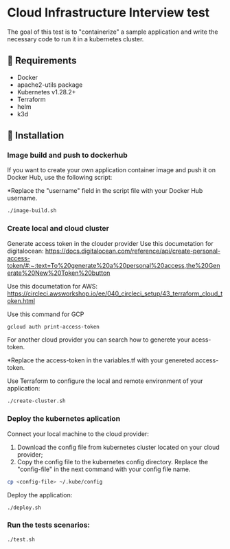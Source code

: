 # Cloud Infrastructure Interview test

The goal of this test is to "containerize" a sample application and write the necessary code to run it in a kubernetes cluster.

## 🛑 Requirements

- Docker
- apache2-utils package
- Kubernetes v1.28.2+
- Terraform 
- helm
- k3d

## 🚀 Installation

### Image build and push to dockerhub
If you want to create your own application container image and push it on Docker Hub, use the following script:

*Replace the "username" field in the script file with your Docker Hub username.

```bash
./image-build.sh
```
### Create local and cloud cluster
Generate access token in the clouder provider
Use this documetation for digitalocean:
https://docs.digitalocean.com/reference/api/create-personal-access-token/#:~:text=To%20generate%20a%20personal%20access,the%20Generate%20New%20Token%20button

Use this documetation for AWS:
https://circleci.awsworkshop.io/ee/040_circleci_setup/43_terraform_cloud_token.html

Use this command for GCP
```bash
gcloud auth print-access-token
```
For another cloud provider you can search how to generete your acess-token.

*Replace the access-token in the variables.tf with your genereted access-token.

Use Terraform to configure the local and remote environment of your application:
 
```bash
./create-cluster.sh
```
###  Deploy the kubernetes aplication
Connect your local machine to the cloud provider:

1. Download the config file from kubernetes cluster located on your cloud provider;
2. Copy the config file to the kubernetes config directory. Replace the "config-file" in the next command with your config file name.

```bash
cp <config-file> ~/.kube/config
```

Deploy the application:

```bash
./deploy.sh
```
### Run the tests scenarios:

```bash
./test.sh
```
